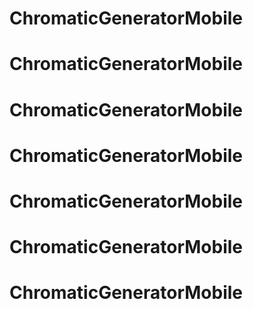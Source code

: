 # ChromaticGeneratorMobile
# ChromaticGeneratorMobile
# ChromaticGeneratorMobile
# ChromaticGeneratorMobile
# ChromaticGeneratorMobile
# ChromaticGeneratorMobile
# ChromaticGeneratorMobile
